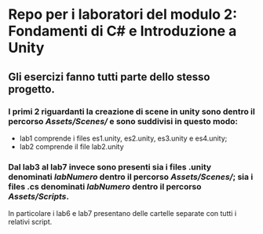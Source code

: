 # Repo per i laboratori del modulo 2: Fondamenti di C# e Introduzione a Unity

## Gli esercizi fanno tutti parte dello stesso progetto.

### I primi 2 riguardanti la creazione di scene in unity sono dentro il percorso *Assets/Scenes/* e sono suddivisi in questo modo:
- lab1 comprende i files es1.unity, es2.unity, es3.unity e es4.unity;
- lab2 comprende il file lab2.unity

### Dal lab3 al lab7 invece sono presenti sia i files .unity denominati *labNumero* dentro il percorso *Assets/Scenes/*; sia i files .cs denominati *labNumero* dentro il percorso *Assets/Scripts*.
In particolare i lab6 e lab7 presentano delle cartelle separate con tutti i relativi script.
